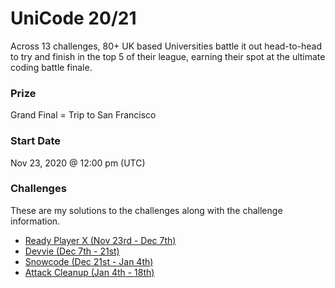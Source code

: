 # UniCode 20/21
Across 13 challenges, 80+ UK based Universities battle it out head-to-head to try and finish in the top 5 of their league, earning their spot at the ultimate coding battle finale.

### Prize
Grand Final = Trip to San Francisco

### Start Date
Nov 23, 2020 @ 12:00 pm (UTC)

### Challenges
These are my solutions to the challenges along with the challenge information.
* [Ready Player X (Nov 23rd - Dec 7th)](./src/main/java/com/rtm516/showcode/ready_player_x/README.md)
* [Devvie (Dec 7th - 21st)](./src/main/java/com/rtm516/showcode/devvie/README.md)
* [Snowcode (Dec 21st - Jan 4th)](./src/main/java/com/rtm516/showcode/snowcode/README.md)
* [Attack Cleanup (Jan 4th - 18th)](./src/main/java/com/rtm516/showcode/attack_cleanup/README.md)
